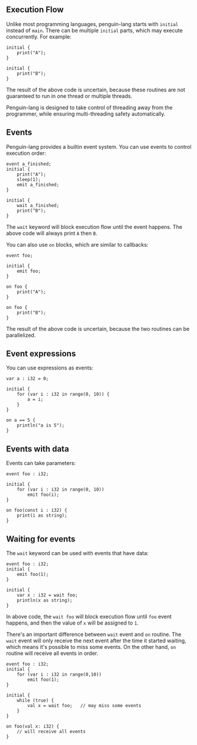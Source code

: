Execution Flow
----------------------
Unlike most programming languages, penguin-lang starts with `initial` instead of `main`. There can be multiple `initial` parts, which may execute concurrently. For example:
```
initial {
	print("A");
}

initial {
	print("B");
}
```
The result of the above code is uncertain, because these routines are not guaranteed to run in one thread or multiple threads.

Penguin-lang is designed to take control of threading away from the programmer, while ensuring multi-threading safety automatically.

Events
---------
Penguin-lang provides a builtin event system. You can use events to control execution order:
```
event a_finished;
initial {
	print("A");
	sleep(1);
	emit a_finished;
}

initial {
	wait a_finished;
	print("B");
}
```

The `wait` keyword will block execution flow until the event happens. The above code will always print `A` then `B`.

You can also use `on` blocks, which are similar to callbacks:
```
event foo;

initial {
	emit foo;
}

on foo {
	print("A");
}

on foo {
	print("B");
}
```
The result of the above code is uncertain, because the two routines can be parallelized.

Event expressions
----------------
You can use expressions as events:
```
var a : i32 = 0;

initial {
	for (var i : i32 in range(0, 10)) {
		a = i;
	}
}

on a == 5 {
	println("a is 5");
}
```

Events with data
------------------
Events can take parameters:
```
event foo : i32;

initial {
	for (var i : i32 in range(0, 10))
		emit foo(i);
}

on foo(const i : i32) {
	print(i as string);
}
```

Waiting for events
------------------
The `wait` keyword can be used with events that have data:
```
event foo : i32;
initial {
	emit foo(1);
}

initial {
	var x : i32 = wait foo;
	println(x as string);
}
```

In above code, the `wait foo` will block execution flow until `foo` event happens, and then the value of `x` will be assigned to `1`.

There's an important difference between `wait` event and `on` routine. The `wait` event will only receive the next event after the time it started waiting, which means it's possible to miss some events. On the other hand, `on` routine will receive all events in order.

```
event foo : i32;
initial {
	for (var i : i32 in range(0,10))
		emit foo(1);
}

initial {
	while (true) {
		val x = wait foo;	// may miss some events
	}
}

on foo(val x: i32) {
	// will receive all events
}
```
